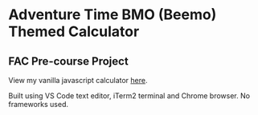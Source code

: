 # Adventure Time BMO (Beemo) Themed Calculator

## FAC Pre-course Project 

View my vanilla javascript calculator [here](https://nikkesan.github.io/calculator/).

Built using VS Code text editor, iTerm2 terminal and Chrome browser.  No frameworks used.